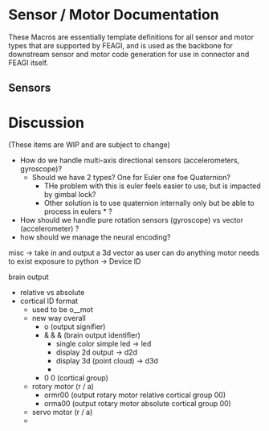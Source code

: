 # Sensor / Motor Documentation
These Macros are essentially template definitions for all sensor and motor types that are supported by FEAGI, and is used as the backbone for downstream sensor and motor code generation for use in connector and FEAGI itself.

## Sensors
















# Discussion
(These items are WIP and are subject to change)

- How do we handle multi-axis directional sensors (accelerometers, gyroscope)?
  - Should we have 2 types? One for Euler one foe Quaternion?
    - THe problem with this is euler feels easier to use, but is impacted by gimbal lock? 
    - Other solution is to use quaternion internally only but be able to process in eulers * ?
- How should we handle pure rotation sensors (gyroscope) vs vector (accelerometer) ?
- how should we manage the neural encoding?

misc -> take in and output a 3d vector as user can do anything
motor needs to exist
exposure to python -> Device ID

brain output
- relative vs absolute
- cortical ID format
  - used to be o__mot
  - new way overall
    - o (output signifier)
    - & & & (brain output identifier)
      - single color simple led -> led
      - display 2d output -> d2d
      - display 3d (point cloud) -> d3d
      - 
    - 0 0 (cortical group)
  - rotory motor (r / a)
    - ormr00 (output rotary motor relative cortical group 00)
    - orma00 (output rotary motor absolute cortical group 00)
  - servo motor (r / a)
  - 